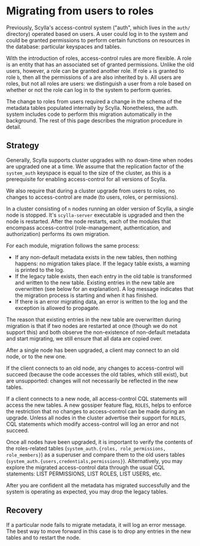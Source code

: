 # Migrating from users to roles

Previously, Scylla's access-control system ("auth", which lives in the `auth/` directory) operated based on users. A user could log in to the system and could be granted permissions to perform certain functions on resources in the database: particular keyspaces and tables.

With the introduction of roles, access-control rules are more flexible. A role is an entity that has an associated set of granted permissions. Unlike the old users, however, a role can be granted another role. If role `a` is granted to role `b`, then all the permissions of `a` are also inherited by `b`. All users are roles, but not all roles are users: we distinguish a user from a role based on whether or not the role can log in to the system to perform queries.

The change to roles from users required a change in the schema of the metadata tables populated internally by Scylla. Nonetheless, the auth. system includes code to perform this migration automatically in the background. The rest of this page describes the migration procedure in detail.

## Strategy

Generally, Scylla supports cluster upgrades with no down-time when nodes are upgraded one at a time. We assume that the replication factor of the `system_auth` keyspace is equal to the size of the cluster, as this is a prerequisite for enabling access-control for all versions of Scylla.

We also require that during a cluster upgrade from users to roles, no changes to access-control are made (to users, roles, or permissions).

In a cluster consisting of `n` nodes running an older version of Scylla, a single node is stopped. It's `scylla-server` executable is upgraded and then the node is restarted. After the node restarts, each of the modules that encompass access-control (role-management, authentication, and authorization) performs its own migration.

For each module, migration follows the same process:

- If any non-default metadata exists in the new tables, then nothing happens: no migration takes place. If the legacy table exists, a warning is printed to the log.
- If the legacy table exists, then each entry in the old table is transformed and written to the new table. Existing entries in the new table are overwritten (see below for an explanation). A log message indicates that the migration process is starting and when it has finished.
- If there is an error migrating data, an error is written to the log and the exception is allowed to propagate.

The reason that existing entries in the new table are overwritten during migration is that if two nodes are restarted at once (though we do not support this) and both observe the non-existence of non-default metadata and start migrating, we still ensure that all data are copied over.

After a single node has been upgraded, a client may connect to an old node, or to the new one.

If the client connects to an old node, any changes to access-control will succeed (because the code accesses the old tables, which still exist), but are unsupported: changes will not necessarily be reflected in the new tables.

If a client connects to a new node, all access-control CQL statements will access the new tables. A new gossiper feature flag, `ROLES`, helps to enforce the restriction that no changes to access-control can be made during an upgrade. Unless all nodes in the cluster advertise their support for `ROLES`, CQL statements which modify access-control will log an error and not succeed. 

Once all nodes have been upgraded, it is important to verify the contents of the roles-related tables (`system_auth.{roles, role_permissions, role_members}`) as a superuser and compare them to the old users tables (`system_auth.{users,credentials,permissions}`). Alternatively, you may explore the migrated access-control data through the usual CQL statements: LIST PERMISSIONS, LIST ROLES, LIST USERS, etc.

After you are confident all the metadata has migrated successfully and the system is operating as expected, you may drop the legacy tables.

## Recovery

If a particular node fails to migrate metadata, it will log an error message. The best way to move forward in this case is to drop any entries in the new tables and to restart the node.
